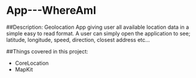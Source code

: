 # App---WhereAmI

##Description:
Geolocation App giving user all available location data in a simple easy to read format. A user can simply open the application to see; latitude, longitude, speed, direction, closest address etc...

##Things covered in this project:
- CoreLocation
- MapKit

